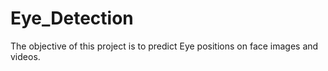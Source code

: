 # Eye_Detection
The objective of this project is to predict Eye positions on face images and videos.
